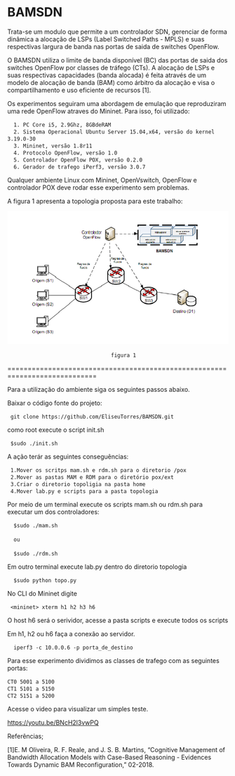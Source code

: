  BAMSDN 
========

Trata-se um modulo que permite a um controlador SDN, gerenciar de forma dinâmica a alocação de LSPs (Label Switched Paths - MPLS) e suas respectivas largura de banda nas portas de saida de switches OpenFlow. 

O BAMSDN utiliza o limite de banda disponível (BC) das portas de saida dos switches OpenFlow por classes de tráfego (CTs). A alocação de LSPs e suas respectivas capacidades (banda alocada) é feita através de um modelo de alocação de banda (BAM) como árbitro da alocação e visa o compartilhamento e uso eficiente de recursos [1]. 




Os  experimentos seguiram uma abordagem de emulação que reproduziram uma rede OpenFlow atraves do Mininet. Para isso, foi utilizado:

      1. PC Core i5, 2.9Ghz, 8GBdeRAM
      2. Sistema Operacional Ubuntu Server 15.04,x64, versão do kernel 3.19.0-30
      3. Mininet, versão 1.8r11
      4. Protocolo OpenFlow, versão 1.0
      5. Controlador OpenFlow POX, versão 0.2.0
      6. Gerador de trafego iPerf3, versão 3.0.7


Qualquer ambiente Linux com Mininet, OpenVswitch, OpenFlow e controlador POX deve rodar esse experimento sem problemas.


A figura 1 apresenta a topologia proposta para este trabalho:


<img src="https://github.com/EliseuTorres/BAMSDN/blob/master/Imagens/Topologia.png">

                                     figura 1
                               

============================================================================

Para a utilização do ambiente siga os seguintes passos abaixo.

Baixar o código fonte do projeto:

     git clone https://github.com/EliseuTorres/BAMSDN.git

como root execute o script init.sh

     $sudo ./init.sh

A ação terár as seguintes conseguências:

     1.Mover os scritps mam.sh e rdm.sh para o diretorio /pox
     2.Mover as pastas MAM e RDM para o diretório pox/ext
     3.Criar o diretorio topoligia na pasta home
     4.Mover lab.py e scripts para a pasta topologia 

Por meio de um terminal execute os scripts mam.sh ou rdm.sh para executar um dos controladores:

      $sudo ./mam.sh

      ou

      $sudo ./rdm.sh

Em outro terminal execute lab.py dentro do diretorio topologia

      $sudo python topo.py

No CLI do Mininet digite

     <mininet> xterm h1 h2 h3 h6

O host h6 será o serividor, acesse a pasta scripts e execute todos os scripts

Em h1, h2 ou h6 faça a conexão ao servidor.

      iperf3 -c 10.0.0.6 -p porta_de_destino

Para esse experimento dividimos as classes de trafego com as seguintes portas:

    CT0 5001 a 5100
    CT1 5101 a 5150
    CT2 5151 a 5200

Acesse o video para visualizar um simples teste.

https://youtu.be/BNcH2l3vwPQ


Referências;

[1]E. M Oliveira, R. F. Reale, and J. S. B. Martins, “Cognitive Management of Bandwidth Allocation Models with Case-Based Reasoning - Evidences Towards Dynamic BAM Reconfiguration,” 02-2018.
